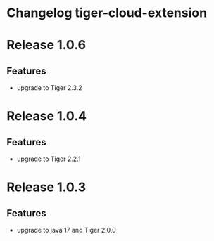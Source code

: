 # Changelog tiger-cloud-extension

# Release 1.0.6

## Features
* upgrade to Tiger 2.3.2

# Release 1.0.4

## Features

* upgrade to Tiger 2.2.1

# Release 1.0.3

## Features 

* upgrade to java 17 and Tiger 2.0.0
